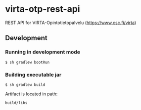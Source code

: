 # virta-otp-rest-api
REST API for VIRTA-Opintotietopalvelu (https://www.csc.fi/virta)

## Development
### Running in development mode
`$ sh gradlew bootRun`
### Building executable jar
`$ sh gradlew build`

Artifact is located in path:

`build/libs`